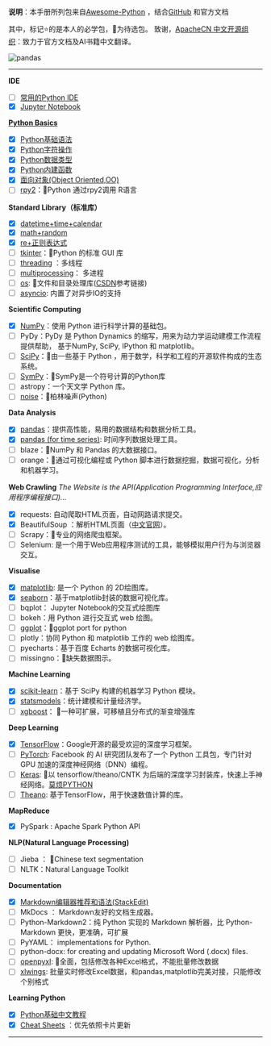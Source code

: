 
**说明**：本手册所列包来自[Awesome-Python](https://awesome-python.com/) ，结合[GitHub](https://github.com/) 和官方文档

其中，标记<kbd>⭐</kbd>的是本人的必学包，:yellow_heart:为待选包。
致谢，[ApacheCN 中文开源组织](http://www.apachecn.org/#)：致力于官方文档及AI书籍中文翻译。

![pandas](https://img-blog.csdn.net/20180529161029919?watermark/2/text/aHR0cHM6Ly9ibG9nLmNzZG4ubmV0L3FxXzQxNTE4Mjc3/font/5a6L5L2T/fontsize/400/fill/I0JBQkFCMA==/dissolve/70)

------


**IDE**

  - [ ] [常用的Python IDE][ide]
  - [x] [Jupyter Notebook][Jupyter]

[ide]: https://blog.csdn.net/qq_41518277/article/details/80451551
[Jupyter]: https://blog.csdn.net/qq_41518277/article/details/80148292

[**Python Basics**][title]

  - [x] [Python基础语法][Basics]
  - [x] [Python字符操作][str]
  - [x] [Python数据类型][Basics2]
  - [x] [Python内建函数][funs]
  - [x] [面向对象(Object Oriented,OO)][oo]
  - [ ] [rpy2][rpy2]：:yellow_heart:Python 通过rpy2调用 R语言

[title]: https://docs.python.org/zh-cn/3.7/
[Basics]: https://blog.csdn.net/qq_41518277/article/details/80247851
[Basics2]: https://blog.csdn.net/qq_41518277/article/details/80256765
[str]: https://blog.csdn.net/qq_41518277/article/details/80382734
[funs]: https://blog.csdn.net/qq_41518277/article/details/80382648
[oo]: https://blog.csdn.net/qq_41518277/article/details/80786632
[rpy2]: https://blog.csdn.net/qq_41518277/article/details/85226955

**Standard Library（标准库）**

  - [x] [datetime+time+calendar][datetime]
  - [x] [math+random][math]
  - [x] [re+正则表达式][re]
  - [ ] [tkinter][tk]：:yellow_heart:Python 的标准 GUI 库
  - [ ] [threading][threading] ：多线程
  - [ ] [multiprocessing][mul]： 多进程
  - [ ] [os][os]: :yellow_heart:文件和目录处理库([CSDN][csdn_os]参考链接)
  - [ ] [asyncio][asyncio]: 内置了对异步IO的支持 

[datetime]: https://blog.csdn.net/qq_41518277/article/details/80261023
[math]: https://blog.csdn.net/qq_41518277/article/details/80261109
[re]: https://blog.csdn.net/qq_41518277/article/details/80261283
[tk]: http://www.runoob.com/python/python-gui-tkinter.html
[threading]: http://www.runoob.com/python3/python3-multithreading.html
[mul]: http://python.jobbole.com/87760/
[os]: http://www.runoob.com/python/os-file-methods.html
[csdn_os]: https://blog.csdn.net/jinxiaonian11/article/details/78314192
[asyncio]: https://www.liaoxuefeng.com/wiki/0014316089557264a6b348958f449949df42a6d3a2e542c000/001432090954004980bd351f2cd4cc18c9e6c06d855c498000

**Scientific Computing**

  - [x] [NumPy][NumPy]：使用 Python 进行科学计算的基础包。
  - [ ] PyDy：PyDy 是 Python Dynamics 的缩写，用来为动力学运动建模工作流程提供帮助， 基于NumPy, SciPy, IPython 和 matplotlib。
  - [ ] [SciPy][SciPy]：:yellow_heart:由一些基于 Python ，用于数学，科学和工程的开源软件构成的生态系统。
  - [ ] [SymPy][SymPy]：:yellow_heart:SymPy是一个符号计算的Python库
  - [ ] astropy：一个天文学 Python 库。
  - [ ] [noise](noise)：:yellow_heart:柏林噪声(Python)

[NumPy]: https://blog.csdn.net/qq_41518277/article/details/80148446
[SciPy]: https://blog.csdn.net/qq_41518277/article/details/80275194
[SymPy]: https://blog.csdn.net/qq_41518277/article/details/83004203
[noise]: https://blog.csdn.net/qq_41518277/article/details/82779516


**Data Analysis**

  - [x] [pandas][pandas]：提供高性能，易用的数据结构和数据分析工具。
  - [x] [pandas (for time series)][time series]: 时间序列数据处理工具。
  - [ ] blaze：:yellow_heart:NumPy 和 Pandas 的大数据接口。
  - [ ] orange：:yellow_heart:通过可视化编程或 Python 脚本进行数据挖掘，数据可视化，分析和机器学习。

[pandas]: https://blog.csdn.net/qq_41518277/article/details/80275148
[time series]: https://blog.csdn.net/qq_41518277/article/details/80288031

**Web Crawling**
*The Website is the API(Application Programming Interface,应用程序编程接口)...*

  - [x] requests: 自动爬取HTML页面，自动网路请求提交。
  - [x] BeautifulSoup ：解析HTML页面（[中文官网][bs4]）。
  - [ ] Scrapy：:yellow_heart:专业的网络爬虫框架。
  - [ ] Selenium: 是一个用于Web应用程序测试的工具，能够模拟用户行为与浏览器交互。

[bs4]: https://www.crummy.com/software/BeautifulSoup/bs4/doc.zh/

**Visualise**

  - [x] [matplotlib][matplotlib]: 是一个 Python 的 2D绘图库。
  - [x] [seaborn][seaborn]：基于matplotlib封装的数据可视化库。
  - [ ] bqplot： Jupyter Notebook的交互式绘图库
  - [ ] bokeh：用 Python 进行交互式 web 绘图。
  - [ ] [ggplot][ggplot]：:yellow_heart:ggplot port for python
  - [ ] plotly：协同 Python 和 matplotlib 工作的 web 绘图库。
  - [ ] pyecharts：基于百度 Echarts 的数据可视化库。
  - [ ] missingno：:yellow_heart:缺失数据图示。

[matplotlib]: https://blog.csdn.net/qq_41518277/article/details/80382920
[seaborn]: https://blog.csdn.net/qq_41518277/article/details/80275347
[ggplot]: http://yhat.github.io/ggpy/

**Machine Learning**

  - [x] [scikit-learn][scikit-learn]：基于 SciPy 构建的机器学习 Python 模块。
  - [x] [statsmodels][statsmodels]：统计建模和计量经济学。
  - [ ] [xgboost][xgboost]： :yellow_heart:一种可扩展，可移植且分布式的渐变增强库

[scikit-learn]: https://blog.csdn.net/qq_41518277/article/details/80275241
[statsmodels]: https://blog.csdn.net/qq_41518277/article/details/80275280
[xgboost]: http://xgboost.apachecn.org/#/

**Deep Learning**

  - [x] [TensorFlow][TensorFlow]：Google开源的最受欢迎的深度学习框架。
  - [ ] [PyTorch][PyTorch]: Facebook 的 AI 研究团队发布了一个 Python 工具包，专门针对 GPU 加速的深度神经网络（DNN）编程。
  - [ ] [Keras][Keras]: :yellow_heart:以 tensorflow/theano/CNTK 为后端的深度学习封装库，快速上手神经网络。[莫烦PYTHON](https://morvanzhou.github.io/tutorials/machine-learning/theano/)
  - [ ] [Theano][Theano]:  基于TensorFlow，用于快速数值计算的库。

[TensorFlow]: https://tensorflow.google.cn/tutorials/?hl=zh-cn
[PyTorch]: https://blog.csdn.net/u010510350/article/details/72526821
[Keras]: https://tensorflow.google.cn/guide/keras?hl=zh-cn
[Theano]: http://deeplearning.net/software/theano/#

**MapReduce**

  - [x] PySpark : Apache Spark Python API

**NLP(Natural Language Processing)**

  - [ ] Jieba ： :yellow_heart:Chinese text segmentation
  - [ ] NLTK：Natural Language Toolkit

**Documentation**

  - [x] [Markdown编辑器推荐和语法(StackEdit)][mk]
  - [ ] MkDocs ： Markdown友好的文档生成器。
  - [ ] Python-Markdown2：纯 Python 实现的 Markdown 解析器，比 Python-Markdown 更快，更准确，可扩展
  - [ ] PyYAML： implementations for Python.
  - [ ] python-docx: for creating and updating Microsoft Word (.docx) files.
  - [ ] [openpyxl][op]: :yellow_heart:全面，包括修改各种Excel格式，不能批量修改数据
  - [ ]  [xlwings][xw]: 批量实时修改Excel数据，和pandas,matplotlib完美对接，只能修改个别格式

[mk]: https://blog.csdn.net/qq_41518277/article/details/80149002
[op]: https://openpyxl.readthedocs.io/en/stable/usage.html
[xw]: http://docs.xlwings.org/en/stable/quickstart.html

**Learning Python**

  - [x] [Python基础中文教程](http://www.pythondoc.com/pythontutorial3/)
  - [x] [Cheat Sheets][sheet] ：优先依照卡片更新

[sheet]: https://blog.csdn.net/qq_41518277/article/details/80215702

-------





